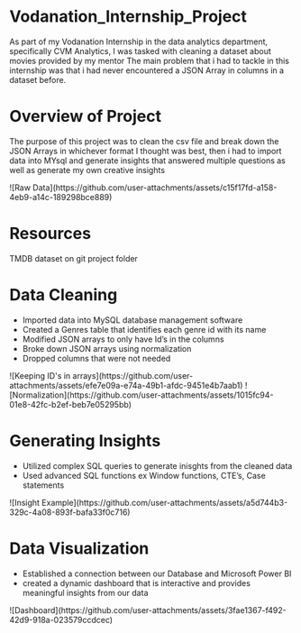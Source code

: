 # Vodanation_Internship_Project
As part of my Vodanation Internship in the data analytics department, specifically CVM Analytics, I was tasked with cleaning a dataset about movies provided by my mentor
The main problem that i had to tackle in this internship was that i had never encountered a JSON Array in columns in a dataset before.

<h1>Overview of Project</h1>
<p>The purpose of this project was to clean the csv file and break down the JSON Arrays in whichever format I thought was best, then i had to import data into MYsql and generate insights that answered multiple questions as well as generate my own creative insights</p>
![Raw Data](https://github.com/user-attachments/assets/c15f17fd-a158-4eb9-a14c-189298bce889)


<h1>Resources</h1>
TMDB dataset on git project folder

<h1>Data Cleaning</h1>
<ul>
<li>Imported data into MySQL database management software </li>
<li>Created a Genres table that identifies each genre id with its name</li>
<li>Modified JSON arrays to only have Id’s in the columns</li>
<li>Broke down JSON arrays using normalization</li>
<li>Dropped columns that were not needed</li>
</ul>
![Keeping ID's in arrays](https://github.com/user-attachments/assets/efe7e09a-e74a-49b1-afdc-9451e4b7aab1)
![Normalization](https://github.com/user-attachments/assets/1015fc94-01e8-42fc-b2ef-beb7e05295bb)

<h1>Generating Insights</h1>
<ul>
<li>Utilized complex SQL queries to generate inisghts from the cleaned data</li>
<li>Used advanced SQL functions ex Window functions, CTE’s, Case statements </li>
</ul>
![Insight Example](https://github.com/user-attachments/assets/a5d744b3-329c-4a08-893f-bafa33f0c716)


<h1>Data Visualization</h1>
<ul>
<li>Established a connection between our Database and Microsoft Power BI</li>
<li>created a dynamic dashboard that is interactive and provides meaningful insights from our data   </li>
</ul>
![Dashboard](https://github.com/user-attachments/assets/3fae1367-f492-42d9-918a-023579ccdcec)







